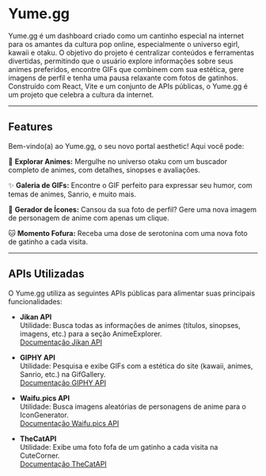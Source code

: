 # Yume.gg

Yume.gg é um dashboard criado como um cantinho especial na internet para os amantes da cultura pop online, especialmente o universo egirl, kawaii e otaku. O objetivo do projeto é centralizar conteúdos e ferramentas divertidas, permitindo que o usuário explore informações sobre seus animes preferidos, encontre GIFs que combinem com sua estética, gere imagens de perfil e tenha uma pausa relaxante com fotos de gatinhos. Construído com React, Vite e um conjunto de APIs públicas, o Yume.gg é um projeto que celebra a cultura da internet.

---

## Features

Bem-vindo(a) ao Yume.gg, o seu novo portal aesthetic! Aqui você pode:

🎌 **Explorar Animes:** Mergulhe no universo otaku com um buscador completo de animes, com detalhes, sinopses e avaliações.

✨ **Galeria de GIFs:** Encontre o GIF perfeito para expressar seu humor, com temas de animes, Sanrio, e muito mais.

🎨 **Gerador de Ícones:** Cansou da sua foto de perfil? Gere uma nova imagem de personagem de anime com apenas um clique.

🐱 **Momento Fofura:** Receba uma dose de serotonina com uma nova foto de gatinho a cada visita.

---

## APIs Utilizadas

O Yume.gg utiliza as seguintes APIs públicas para alimentar suas principais funcionalidades:

- **Jikan API**  
	Utilidade: Busca todas as informações de animes (títulos, sinopses, imagens, etc.) para a seção AnimeExplorer.  
	[Documentação Jikan API](https://jikan.moe)

- **GIPHY API**  
	Utilidade: Pesquisa e exibe GIFs com a estética do site (kawaii, animes, Sanrio, etc.) na GifGallery.  
	[Documentação GIPHY API](https://developers.giphy.com)

- **Waifu.pics API**  
	Utilidade: Busca imagens aleatórias de personagens de anime para o IconGenerator.  
	[Documentação Waifu.pics API](https://waifu.pics/docs)

- **TheCatAPI**  
	Utilidade: Exibe uma foto fofa de um gatinho a cada visita na CuteCorner.  
	[Documentação TheCatAPI](https://thecatapi.com)
